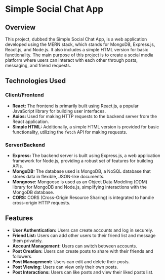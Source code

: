 # Simple Social Chat App

## Overview

This project, dubbed the Simple Social Chat App, is a web application developed using the MERN stack, which stands for MongoDB, Express.js, React.js, and Node.js. It also includes a simple HTML version for basic functionality. The main purpose of this project is to create a social media platform where users can interact with each other through posts, messaging, and friend requests.

## Technologies Used

### Client/Frontend
- **React:** The frontend is primarily built using React.js, a popular JavaScript library for building user interfaces.
- **Axios:** Used for making HTTP requests to the backend server from the React application.
- **Simple HTML:** Additionally, a simple HTML version is provided for basic functionality, utilizing the `fetch` API for making requests.

### Server/Backend
- **Express:** The backend server is built using Express.js, a web application framework for Node.js, providing a robust set of features for building APIs.
- **MongoDB:** The database used is MongoDB, a NoSQL database that stores data in flexible, JSON-like documents.
- **Mongoose:** Mongoose is used as an Object Data Modeling (ODM) library for MongoDB and Node.js, simplifying interactions with the MongoDB database.
- **CORS:** CORS (Cross-Origin Resource Sharing) is integrated to handle cross-origin HTTP requests.

## Features

- **User Authentication:** Users can create accounts and log in securely.
- **Friend List:** Users can add other users to their friend list and message them privately.
- **Account Management:** Users can switch between accounts.
- **Post Creation:** Users can create posts to share with their friends and followers.
- **Post Management:** Users can edit and delete their posts.
- **Post Viewing:** Users can view only their own posts.
- **Post Interactions:** Users can like posts and view their liked posts list.

